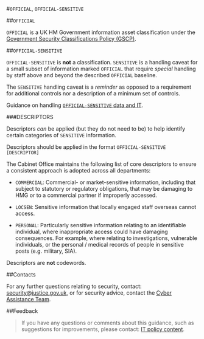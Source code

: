 #`OFFICIAL`, `OFFICIAL-SENSITIVE`

<a id="official"></a>
##`OFFICIAL`

`OFFICIAL` is a UK HM Government information asset classification under the [Government Security Classifications Policy (GSCP)](https://www.gov.uk/government/publications/government-security-classifications).

<a id="official-sensitive"></a>
##`OFFICIAL-SENSITIVE`

`OFFICIAL-SENSITIVE` is **not** a classification. `SENSITIVE` is a handling caveat for a small subset of information marked `OFFICIAL` that require *special* handling by staff above and beyond the described `OFFICIAL` baseline.

The `SENSITIVE` handling caveat is a *reminder* as opposed to a requirement for additional controls nor a description of a minimum set of controls.

Guidance on handling [`OFFICIAL-SENSITIVE` data and IT](https://www.gov.uk/guidance/official-sensitive-data-and-it).

<a id="descriptors"></a>
###DESCRIPTORS

Descriptors *can* be applied (but they do not need to be) to help identify certain categories of `SENSITIVE` information.

Descriptors should be applied in the format `OFFICIAL-SENSITIVE [DESCRIPTOR]`

The Cabinet Office maintains the following list of core descriptors to ensure a consistent approach is adopted across all departments:

* `COMMERCIAL`: Commercial- or market-sensitive information, including that subject to statutory or regulatory obligations, that may be damaging to HMG or to a commercial partner if improperly accessed.

* `LOCSEN`: Sensitive information that locally engaged staff overseas cannot access.

* `PERSONAL`: Particularly sensitive information relating to an identifiable individual, where inappropriate access could have damaging consequences. For example, where relating to investigations, vulnerable individuals, or the personal / medical records of people in sensitive posts (e.g. military, SIA).


Descriptors are **not** codewords.

<a id="contacts"></a>
##Contacts

For any further questions relating to security, contact: [security@justice.gov.uk](mailto:security@justice.gov.uk), or for security advice, contact the [Cyber Assistance Team](mailto:CyberConsultancy@digital.justice.gov.uk).

<a id="feedback"></a>
##Feedback

> If you have any questions or comments about this guidance, such as suggestions for improvements, please contact: [IT policy content](mailto:itpolicycontent@digital.justice.gov.uk).

